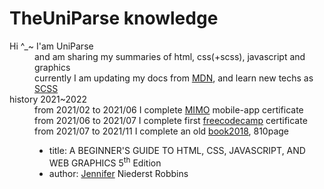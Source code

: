 <h1>TheUniParse knowledge</h1>
    <dl>
      <dt>Hi ^_~ I'am UniParse</dt>
        <dd>and am sharing my summaries of html, css(+scss), javascript and graphics</dd>
        <dd>currently I am updating my docs from &#32;<a href=https://developer.mozilla.org/en-US/docs/Learn/Front-end_web_developer>MDN</a>, and learn new techs as &#32;<a href=https://sass-lang.com/documentation>SCSS</a></dd>
      <dt>history 2021~2022</dt>
        <dd>from &#32;<time>2021/02</time>&#32; to &#32;<time>2021/06</time>&#32; I complete &#32;<a href=https://getmimo.com>MIMO</a> &#32;mobile-app certificate</dd>
        <dd>from &#32;<time>2021/06</time>&#32; to &#32;<time>2021/07</time>&#32; I complete first &#32;<a href="https://www.freecodecamp.org/certification/phantombill/responsive-web-design">freecodecamp</a> &#32;certificate</dd>
        <dd>from &#32;<time>2021/07</time>&#32; to &#32;<time>2021/11</time>&#32; I complete an old &#32;<a href="https://www.amazon.com/Learning-Web-Design-Beginners-JavaScript-dp-1491960205/dp/1491960205/ref=dp_ob_title_bk">book2018</a>, 810page
          <ul><li>title: A BEGINNER'S GUIDE TO HTML, CSS, JAVASCRIPT, AND WEB GRAPHICS 5<sup>th</sup> &#32;Edition</li>
          <li>author: &#32;<a href=https://twitter.com/jenville>Jennifer</a>&#32; Niederst Robbins</li></ul></dd>
    </dl>
